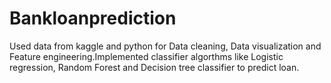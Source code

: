 # Bankloanprediction
Used data from kaggle and python for Data cleaning, Data visualization and Feature engineering.Implemented classifier algorthms like Logistic regression, Random Forest and Decision tree classifier to predict loan.
